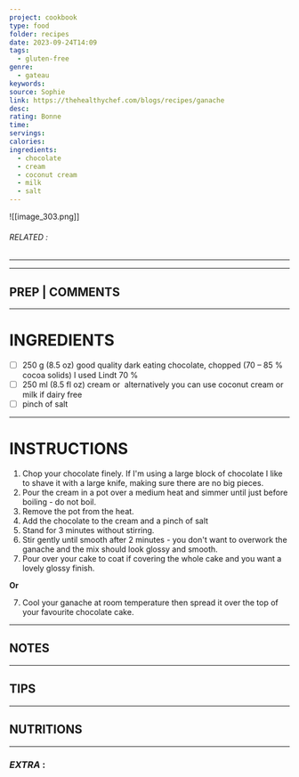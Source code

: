 ```yaml
---
project: cookbook
type: food
folder: recipes
date: 2023-09-24T14:09
tags:
  - gluten-free
genre:
  - gateau
keywords: 
source: Sophie
link: https://thehealthychef.com/blogs/recipes/ganache
desc: 
rating: Bonne
time: 
servings: 
calories: 
ingredients:
  - chocolate
  - cream
  - coconut cream
  - milk
  - salt
---
```


![[image_303.png]]
###### *RELATED* : 
---


---
## PREP | COMMENTS



---
# INGREDIENTS

- [ ] 250 g (8.5 oz) good quality dark eating chocolate, chopped (70 – 85 % cocoa solids) I used Lindt 70 %
- [ ] 250 ml (8.5 fl oz) cream or  alternatively you can use coconut cream or milk if dairy free
- [ ] pinch of salt

---
# INSTRUCTIONS

1. Chop your chocolate finely. If I'm using a large block of chocolate I like to shave it with a large knife, making sure there are no big pieces.
2. Pour the cream in a pot over a medium heat and simmer until just before boiling - do not boil.
3. Remove the pot from the heat.
4. Add the chocolate to the cream and a pinch of salt
5. Stand for 3 minutes without stirring.
6. Stir gently until smooth after 2 minutes - you don't want to overwork the ganache and the mix should look glossy and smooth.
7. Pour over your cake to coat if covering the whole cake and you want a lovely glossy finish.

**Or**

7. Cool your ganache at room temperature then spread it over the top of your favourite chocolate cake.

---
## NOTES



---
## TIPS



---
## NUTRITIONS



---
### *EXTRA* :



